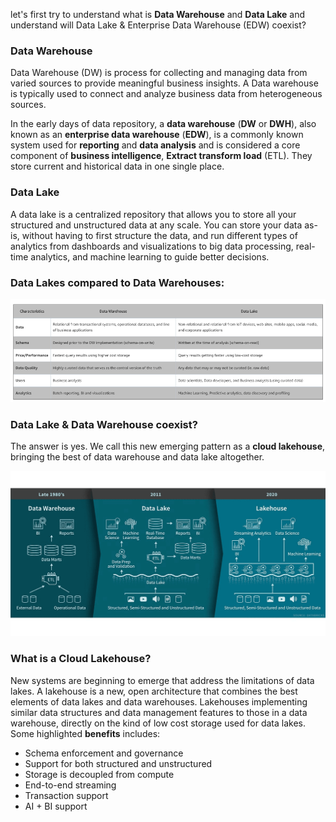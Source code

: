 
let's first try to understand what is **Data Warehouse** and **Data Lake** and understand will Data Lake & Enterprise Data Warehouse (EDW) coexist?

### Data Warehouse
Data Warehouse (DW) is process for collecting and managing data from varied sources to provide meaningful business insights. A Data warehouse is typically used to connect and analyze business data from heterogeneous sources.

In the early days of data repository, a **data warehouse** (**DW** or **DWH**), also known as an **enterprise data  warehouse** (**EDW**), is a commonly known system used for **reporting** and **data analysis** and is considered a core component of **business intelligence**, **Extract transform load** (ETL). They store current and historical data in one single place.

### Data Lake
A data lake is a centralized repository that allows you to store all your structured and unstructured data at any scale. You can store your data as-is, without having to first structure the data, and run different types of analytics from dashboards and visualizations to big data processing, real-time analytics, and machine learning to guide better decisions.

### Data Lakes compared to Data Warehouses:

![DLDW](https://github.com/gurditsingh/blog/blob/gh-pages/_screenshots/DataLake_DataWarehouse.jpg?raw=true)

### Data Lake & Data Warehouse coexist?
The answer is yes. We call this new emerging pattern as a **cloud lakehouse**, bringing the best of data warehouse and data lake altogether.

![DLDW](https://github.com/gurditsingh/blog/blob/gh-pages/_screenshots/data-lakehouse.png?raw=true)

### What is a Cloud Lakehouse?
New systems are beginning to emerge that address the limitations of data lakes. A lakehouse is a new, open architecture that combines the best elements of data lakes and data warehouses. Lakehouses implementing similar data structures and data management features to those in a data warehouse, directly on the kind of low cost storage used for data lakes. Some highlighted **benefits** includes:

 - Schema enforcement and governance
 - Support for both structured and unstructured
 - Storage is decoupled from compute
 - End-to-end streaming
 - Transaction support
 - AI + BI support



<!--stackedit_data:
eyJoaXN0b3J5IjpbLTIxMDgxODA1ODUsMzAzNzgzMjYxLDE0NT
M4OTYwMTIsLTIwNTM3NTQ2MjcsLTIwOTYyMzg5OCwtODA0NTU5
MTE2LDU5ODU4MDkxNiwtNjAzMjA0OTQzLDMwOTE5NDAyMyw5Nj
kyNjY3NDQsMTgzNzc0NDc4MCwtMTc3MjIyNTcwNCwtMTY5NDA4
MjU2LC0xNjIwNjY3MzI0LC0yMDI2Nzk1NzEzLC0xNjg5OTA4OT
UyLDQ4Mjc2MzIwLDExODEzMTY0MSwtMTkyNzI1Nzg3MCwxNjEx
MTA0MTA1XX0=
-->